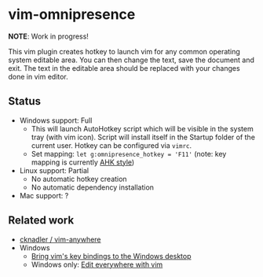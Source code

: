 # vim-omnipresence

**NOTE**: Work in progress!

This vim plugin creates hotkey to launch vim for any common operating system editable area. You can then change the text, save the document and exit. The text in the editable area should be replaced with your changes done in vim editor.

## Status

* Windows support: Full
    * This will launch AutoHotkey script which will be visible in the system tray (with vim icon). Script will install itself in the Startup folder of the current user. Hotkey can be configured via `vimrc`. 
    * Set mapping: `let g:omnipresence_hotkey = 'F11'` (note: key mapping is currently [AHK style](http://www.autohotkey.com/docs/misc/Remap.htm))
* Linux support: Partial 
    * No automatic hotkey creation
    * No automatic dependency installation
* Mac support: ?

## Related work

* [cknadler / vim-anywhere](https://github.com/cknadler/vim-anywhere)
* Windows
    * [Bring vim's key bindings to the Windows desktop](https://github.com/mihaifm/vim.ahk)
    * Windows only: [Edit everywhere with vim](http://www.autohotkey.com/board/topic/78526-edit-everywhere-with-vim/)
